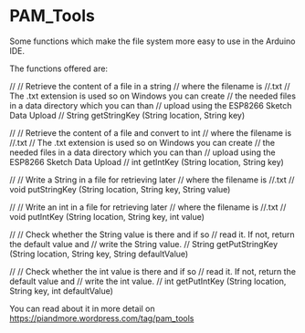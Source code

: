 # PAM_Tools

Some functions which make the file system more easy to use in the Arduino IDE.

The functions offered are:

//
// Retrieve the content of a file in a string
// where the filename is /<location>/<key>.txt
// The .txt extension is used so on Windows you can create
// the needed files in a data directory which you can than
// upload using the ESP8266 Sketch Data Upload
//
String getStringKey (String location, String key)

//
// Retrieve the content of a file and convert to int
// where the filename is /<location>/<key>.txt
// The .txt extension is used so on Windows you can create
// the needed files in a data directory which you can than
// upload using the ESP8266 Sketch Data Upload
//
int getIntKey (String location, String key)

//
// Write a String in a file for retrieving later
// where the filename is /<location>/<key>.txt
//
void putStringKey (String location, String key, String value)

//
// Write an int in a file for retrieving later
// where the filename is /<location>/<key>.txt
//
void putIntKey (String location, String key, int value)

//
// Check whether the String value is there and if so
// read it. If not, return the default value and
// write the String value.
//
String getPutStringKey (String location, String key, String defaultValue)

//
// Check whether the int value is there and if so
// read it. If not, return the default value and
// write the int value.
//
int getPutIntKey (String location, String key, int defaultValue)

You can read about it in more detail on https://piandmore.wordpress.com/tag/pam_tools
